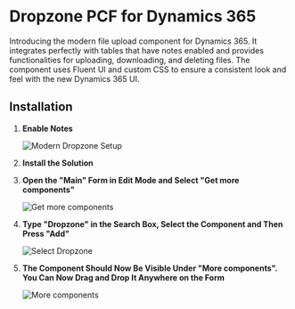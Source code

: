 # Dropzone PCF for Dynamics 365

Introducing the modern file upload component for Dynamics 365. It integrates perfectly with tables that have notes enabled and provides functionalities for uploading, downloading, and deleting files. The component uses Fluent UI and custom CSS to ensure a consistent look and feel with the new Dynamics 365 UI.

## Installation


1. **Enable Notes**
   
   ![Modern Dropzone Setup](https://github.com/GorgonUK/DropzonePCF/assets/59618079/652bdb3c-1e1f-45f4-95a9-e61cb6b2873e)

2. **Install the Solution**

3. **Open the "Main" Form in Edit Mode and Select "Get more components"**
   
   ![Get more components](https://github.com/GorgonUK/DropzonePCF/assets/59618079/d737906e-29f2-4217-bb04-09a748ff3209)

4. **Type "Dropzone" in the Search Box, Select the Component and Then Press "Add"**
   
   ![Select Dropzone](https://github.com/GorgonUK/DropzonePCF/assets/59618079/5e1c1298-bd50-4d0e-8b10-4110ebc5dc44)

5. **The Component Should Now Be Visible Under "More components". You Can Now Drag and Drop It Anywhere on the Form**
   
   ![More components](https://github.com/GorgonUK/DropzonePCF/assets/59618079/fdea28a7-925f-46db-b698-8edcf26d9348)



